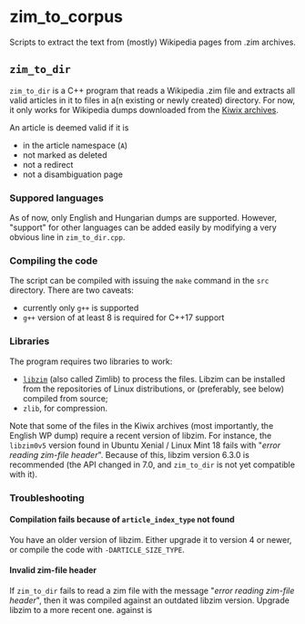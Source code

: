 # zim_to_corpus

Scripts to extract the text from (mostly) Wikipedia pages from .zim archives.

## `zim_to_dir`

`zim_to_dir` is a C++ program that reads a Wikipedia .zim file and extracts
all valid articles in it to files in a(n existing or newly created) directory.
For now, it only works for Wikipedia dumps downloaded from the
[Kiwix archives](https://wiki.kiwix.org/wiki/Content_in_all_languages).

An article is deemed valid if it is

- in the article namespace (`A`)
- not marked as deleted
- not a redirect
- not a disambiguation page

### Suppored languages

As of now, only English and Hungarian dumps are supported. However, "support"
for other languages can be added easily by modifying a very obvious line in
`zim_to_dir.cpp`.

### Compiling the code

The script can be compiled with issuing the `make` command in the `src`
directory. There are two caveats:

- currently only `g++` is supported
- `g++` version of at least 8 is required for C++17 support

### Libraries

The program requires two libraries to work:

- [`libzim`](https://github.com/openzim/libzim) (also called Zimlib) to process
  the files. Libzim can be installed from the repositories of Linux
  distributions, or (preferably, see below) compiled from source;
- `zlib`, for compression.

Note that some of the files in the Kiwix archives (most importantly, the
English WP dump) require a recent version of libzim. For instance, the
`libzim0v5` version found in Ubuntu Xenial / Linux Mint 18 fails with
"_error reading zim-file header_". Because of this, libzim version 6.3.0 is
recommended (the API changed in 7.0, and `zim_to_dir` is not yet compatible
with it).

### Troubleshooting

#### Compilation fails because of `article_index_type` not found

You have an older version of libzim. Either upgrade it to version 4 or newer,
or compile the code with `-DARTICLE_SIZE_TYPE`.

#### Invalid zim-file header

If `zim_to_dir` fails to read a zim file with the message
"_error reading zim-file header_", then it was compiled against an outdated
libzim version. Upgrade libzim to a more recent one.
against is 

